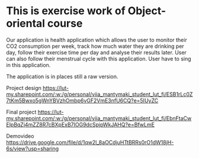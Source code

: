# This is exercise work of Object-oriental course


Our application is health application which allows the user to monitor their CO2 consumption per week, 
track how much water they are drinking per day, follow their exercise time per day and analyse their results later. 
User can also follow their menstrual cycle with this application. User have to sing in this application.

The application is in places still a raw version.


Project design https://lut-my.sharepoint.com/:w:/g/personal/viia_mantymaki_student_lut_fi/ESB1rLc0Z7tKm5Bwxo5gWnYBVzhOmbp6vGF2VmE3nfU6CQ?e=5IUyZC


Final project https://lut-my.sharepoint.com/:w:/g/personal/viia_mantymaki_student_lut_fi/EbnFtaCwElpBqZj4mZZ8R7cBXpExB7IOG9dcSpjpWkJAHQ?e=BfwLmE

Demovideo https://drive.google.com/file/d/1qw2l_8aOCdjuHTtBRRs0rO1dW18jH-6s/view?usp=sharing

